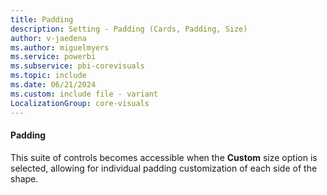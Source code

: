 ```yaml
---
title: Padding
description: Setting - Padding (Cards, Padding, Size)
author: v-jaedena
ms.author: miguelmyers
ms.service: powerbi
ms.subservice: pbi-corevisuals
ms.topic: include
ms.date: 06/21/2024
ms.custom: include file - variant
LocalizationGroup: core-visuals
---
```

#### Padding

This suite of controls becomes accessible when the **Custom** size option is selected, allowing for individual padding customization of each side of the shape.
